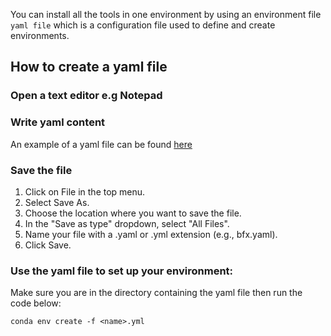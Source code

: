 You can install all the tools in one environment by using an environment file `yaml file` which is a configuration file used to define and create environments.
## How to create a yaml file
### Open a text editor e.g Notepad
### Write yaml content
An example of a yaml file can be found [here]((https://github.com/sianicole/bfx_club_ke/blob/main/bfx-club.yml))
### Save the file
1. Click on File in the top menu.
2. Select Save As.
3. Choose the location where you want to save the file.
4. In the "Save as type" dropdown, select "All Files".
5. Name your file with a .yaml or .yml extension (e.g., bfx.yaml).
6. Click Save.
### Use the yaml file to set up your environment:
Make sure you are in the directory containing the yaml file then run the code below:
```
conda env create -f <name>.yml
```
